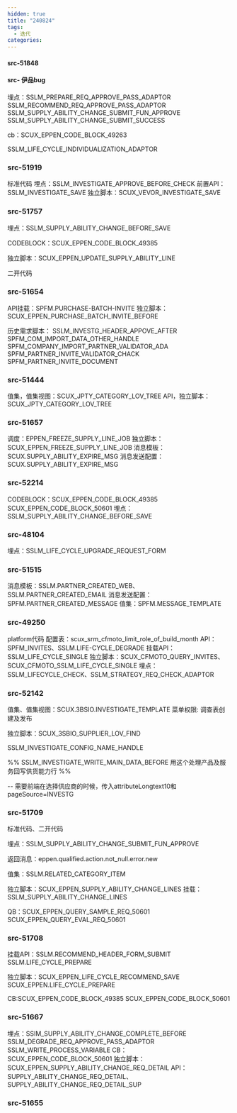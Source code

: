 ```yaml
---
hidden: true
title: "240824"
tags:
  - 迭代
categories:
---
```


####  src-51848
#### src-  伊品bug
埋点：SSLM_PREPARE_REQ_APPROVE_PASS_ADAPTOR
SSLM_RECOMMEND_REQ_APPROVE_PASS_ADAPTOR
SSLM_SUPPLY_ABILITY_CHANGE_SUBMIT_FUN_APPROVE
SSLM_SUPPLY_ABILITY_CHANGE_SUBMIT_SUCCESS

cb：SCUX_EPPEN_CODE_BLOCK_49263


SSLM_LIFE_CYCLE_INDIVIDUALIZATION_ADAPTOR


### src-51919
标准代码
埋点：SSLM_INVESTIGATE_APPROVE_BEFORE_CHECK
前置API：SSLM_INVESTIGATE_SAVE
独立脚本：SCUX_VEVOR_INVESTIGATE_SAVE

### src-51757

埋点：SSLM_SUPPLY_ABILITY_CHANGE_BEFORE_SAVE

CODEBLOCK：SCUX_EPPEN_CODE_BLOCK_49385

独立脚本：SCUX_EPPEN_UPDATE_SUPPLY_ABILITY_LINE

二开代码


### src-51654

API挂载：SPFM.PURCHASE-BATCH-INVITE
独立脚本：SCUX_EPPEN_PURCHASE_BATCH_INVITE_BEFORE

历史需求脚本：
SSLM_INVESTG_HEADER_APPOVE_AFTER
SPFM_COM_IMPORT_DATA_OTHER_HANDLE
SPFM_COMPANY_IMPORT_PARTNER_VALIDATOR_ADA
SPFM_PARTNER_INVITE_VALIDATOR_CHACK
SPFM_PARTNER_INVITE_DOCUMENT


### src-51444
值集，值集视图：SCUX_JPTY_CATEGORY_LOV_TREE
API，独立脚本：SCUX_JPTY_CATEGORY_LOV_TREE



### src-51657

调度：EPPEN_FREEZE_SUPPLY_LINE_JOB
独立脚本：SCUX_EPPEN_FREEZE_SUPPLY_LINE_JOB
消息模板：  SCUX.SUPPLY_ABILITY_EXPIRE_MSG
消息发送配置：  SCUX.SUPPLY_ABILITY_EXPIRE_MSG

### src-52214

CODEBLOCK：SCUX_EPPEN_CODE_BLOCK_49385
SCUX_EPPEN_CODE_BLOCK_50601
埋点：SSLM_SUPPLY_ABILITY_CHANGE_BEFORE_SAVE

### src-48104

埋点：SSLM_LIFE_CYCLE_UPGRADE_REQUEST_FORM

### src-51515

消息模板：SSLM.PARTNER_CREATED_WEB、SSLM.PARTNER_CREATED_EMAIL
消息发送配置：SPFM.PARTNER_CREATED_MESSAGE
值集：SPFM.MESSAGE_TEMPLATE

### src-49250

platform代码
配置表：scux_srm_cfmoto_limit_role_of_build_month
API：SPFM_INVITES、SSLM.LIFE-CYCLE_DEGRADE
挂载API：SSLM_LIFE_CYCLE_SINGLE
独立脚本：SCUX_CFMOTO_QUERY_INVITES、SCUX_CFMOTO_SSLM_LIFE_CYCLE_SINGLE
埋点：SSLM_LIFECYCLE_CHECK、SSLM_STRATEGY_REQ_CHECK_ADAPTOR



### src-52142

值集、值集视图：SCUX.3BSIO.INVESTIGATE_TEMPLATE
菜单权限: 调查表创建及发布

独立脚本：SCUX_3SBIO_SUPPLIER_LOV_FIND

SSLM_INVESTIGATE_CONFIG_NAME_HANDLE



%% SSLM_INVESTIGATE_WRITE_MAIN_DATA_BEFORE
用这个处理产品及服务回写供货能力行 %%

-- 需要前端在选择供应商的时候，传入attributeLongtext10和pageSource=INVESTG




### src-51709

标准代码、二开代码

埋点：SSLM_SUPPLY_ABILITY_CHANGE_SUBMIT_FUN_APPROVE

返回消息：eppen.qualified.action.not_null.error.new

值集：SSLM.RELATED_CATEGORY_ITEM

独立脚本：SCUX_EPPEN_SUPPLY_ABILITY_CHANGE_LINES
挂载：SSLM_SUPPLY_ABILITY_CHANGE_LINES

QB：SCUX_EPPEN_QUERY_SAMPLE_REQ_50601
SCUX_EPPEN_QUERY_EVAL_REQ_50601


### src-51708
挂载API：SSLM.RECOMMEND_HEADER_FORM_SUBMIT
SSLM.LIFE_CYCLE_PREPARE

独立脚本：SCUX_EPPEN_LIFE_CYCLE_RECOMMEND_SAVE
SCUX_EPPEN.LIFE_CYCLE_PREPARE


CB:SCUX_EPPEN_CODE_BLOCK_49385
SCUX_EPPEN_CODE_BLOCK_50601



### src-51667
埋点：SSIM_SUPPLY_ABILITY_CHANGE_COMPLETE_BEFORE
SSLM_DEGRADE_REQ_APPROVE_PASS_ADAPTOR
SSLM_WRITE_PROCESS_VARIABLE
CB：SCUX_EPPEN_CODE_BLOCK_50601
独立脚本：SCUX_EPPEN_SUPPLY_ABILITY_CHANGE_REQ_DETAIL
API：SUPPLY_ABILITY_CHANGE_REQ_DETAIL、SUPPLY_ABILITY_CHANGE_REQ_DETAIL_SUP

### src-51655

